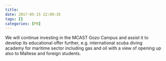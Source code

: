 ```yaml
---
title:
date: 2017-05-15 22:09:35
tags: []
categories: [PN]
---
```


We will continue investing in the MCAST Gozo Campus and assist it to develop its educational offer further, e.g. international scuba diving academy for maritime sector including gas and oil with a view of opening up also to Maltese and foreign students.